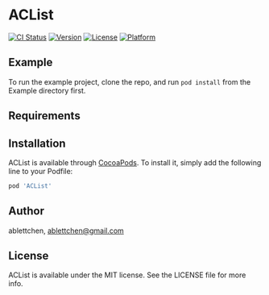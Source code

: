 # ACList

[![CI Status](https://img.shields.io/travis/ablettchen@gmail.com/ACList.svg?style=flat)](https://travis-ci.org/ablettchen@gmail.com/ACList)
[![Version](https://img.shields.io/cocoapods/v/ACList.svg?style=flat)](https://cocoapods.org/pods/ACList)
[![License](https://img.shields.io/cocoapods/l/ACList.svg?style=flat)](https://cocoapods.org/pods/ACList)
[![Platform](https://img.shields.io/cocoapods/p/ACList.svg?style=flat)](https://cocoapods.org/pods/ACList)

## Example

To run the example project, clone the repo, and run `pod install` from the Example directory first.

## Requirements

## Installation

ACList is available through [CocoaPods](https://cocoapods.org). To install
it, simply add the following line to your Podfile:

```ruby
pod 'ACList'
```

## Author

ablettchen, ablettchen@gmail.com

## License

ACList is available under the MIT license. See the LICENSE file for more info.
